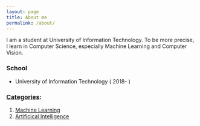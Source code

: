 ```yaml
---
layout: page
title: About me
permalink: /about/
---
```


I am a student at University of Information Technology. To be more precise, I learn in Computer Science, especially Machine Learning and Computer Vision. 

### School
* University of Information Technology ( 2018- )

### [Categories](https://khangdltuit.github.io/cats/):
1. [Machine Learning](https://khangdltuit.github.io/cats/machine_learning/) 
2. [Artificical Intelligence](https://khangdltuit.github.io/cats/artificial_intelligence/)


